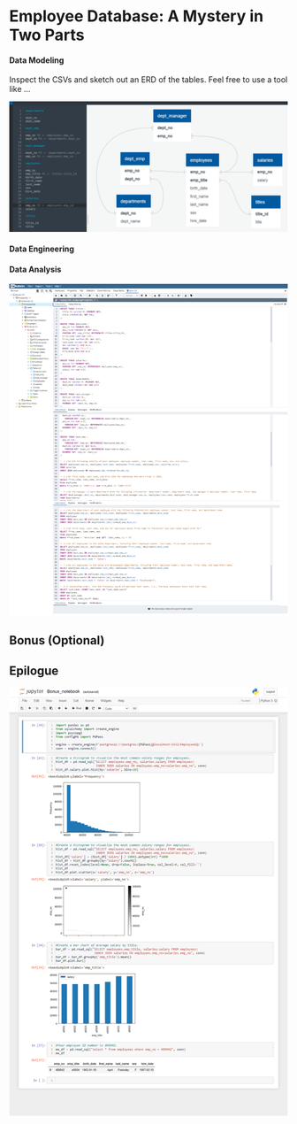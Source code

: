 # Employee Database: A Mystery in Two Parts

#### Data Modeling

Inspect the CSVs and sketch out an ERD of the tables. Feel free to use a tool like ...

![Sketch.png](Sketch.png)


#### Data Engineering
#### Data Analysis

![PGAdmin_screnshot.png](PGAdmin_screnshot.png)


## Bonus (Optional)
## Epilogue

![Jupyter_screnshot.png](Jupyter_screnshot.png)


